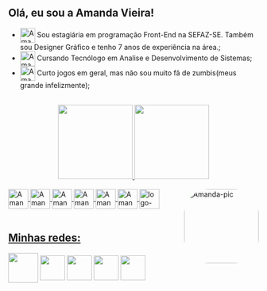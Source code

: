 ## Olá, eu sou a Amanda Vieira!

- <img align="center" alt="Amanda-In" height="30" width="30" src="https://img.icons8.com/nolan/344/briefcase.png"> Sou estagiária em programação Front-End na SEFAZ-SE. Também sou Designer Gráfico e tenho 7 anos de experiência na área.;
- <img align="center" alt="Amanda-In" height="30" width="30" src="https://img.icons8.com/nolan/344/multiple-devices.png"> Cursando Tecnólogo em Analise e Desenvolvimento de Sistemas;
- <img align="center" alt="Amanda-In" height="30" width="30" src="https://img.icons8.com/nolan/344/joy-con.png"> Curto jogos em geral, mas não sou muito fã de zumbis(meus grande infelizmente);

<br>

<div align="center">
  <a href="https://github.com/Amandavsnts">
  <img height="150em" src="https://github-readme-stats.vercel.app/api?username=Amandavsnts&show_icons=true&theme=radical&include_all_commits=true&count_private=true"/>
  <img height="150em" src="https://github-readme-stats.vercel.app/api/top-langs/?username=Amandavsnts&layout=compact&langs_count=7&theme=radical"/>
</div>

<div style="display: inline_block"><br>
  <img align="center" alt="Amanda-In" height="40" width="40" src="https://img.icons8.com/nolan/344/angularjs.png">
  <img align="center" alt="Amanda-In" height="40" width="40" src="https://img.icons8.com/nolan/344/html-5.png">
  <img align="center" alt="Amanda-In" height="40" width="40" src="https://img.icons8.com/nolan/344/css-filetype.png">
  <img align="center" alt="Amanda-In" height="40" width="40" src="https://img.icons8.com/nolan/344/javascript.png">
  <img align="center" alt="Amanda-In" height="40" width="40" src="https://img.icons8.com/nolan/344/git.png">
  <img align="center" alt="Amanda-In" height="40" width="40" src="https://img.icons8.com/nolan/344/github.png">
  <img align="center" alt="logo-vscode" height="40" width="40" src="https://img.icons8.com/nolan/344/visual-studio.png">
  <img align="right" alt="Amanda-pic" height="150" style="border-radius:50px;" src="https://pbs.twimg.com/media/Fj-cyv6WQAMgXJw?format=png&name=small"> 
</div>

<br>

<h2> Minhas redes: </h2>
<div> 
  <a target="_blank" href = "mailto:amandavsnts@gmail.com"><img align="center" height="60" width="60" src="https://img.icons8.com/nolan/344/gmail.png"></a> 
  <a target="_blank" href="https://instagram.com/amandavsnts"><img align="center" height="50" width="50" src="https://img.icons8.com/nolan/344/instagram-new.png"></a>
  <a target="_blank" href="https://www.linkedin.com/in/amandavsnts"><img align="center" height="50" width="50" src="https://img.icons8.com/nolan/344/linkedin.png"></a>
  <a target="_blank" href = "https://steamcommunity.com/profiles/76561198194571847/"><img align="center" height="50" width="50" src="https://img.icons8.com/nolan/344/steam--v2.png"></a> 
  <a target="_blank" href = "https://www.twitch.tv/bfuba"><img align="center" height="50" width="50" src="https://img.icons8.com/nolan/344/twitch.png"></a> 
 </div>
